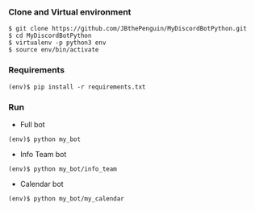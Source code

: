 ### Clone and Virtual environment
```shell
$ git clone https://github.com/JBthePenguin/MyDiscordBotPython.git
$ cd MyDiscordBotPython
$ virtualenv -p python3 env
$ source env/bin/activate
```

### Requirements
```shell
(env)$ pip install -r requirements.txt
```

### Run
- Full bot
```shell
(env)$ python my_bot
```
- Info Team bot
```shell
(env)$ python my_bot/info_team
```
- Calendar bot
```shell
(env)$ python my_bot/my_calendar
```
